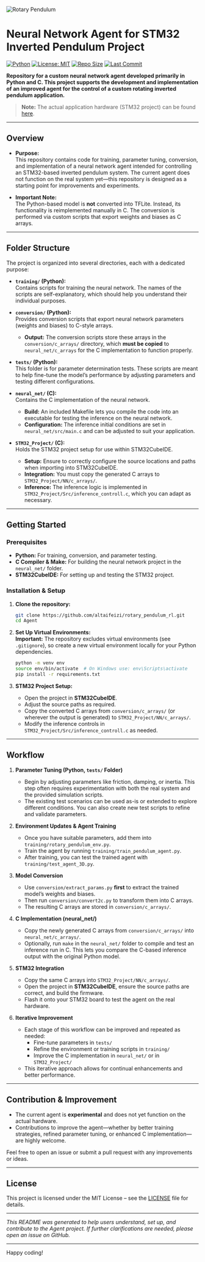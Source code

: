 ![Rotary Pendulum](images/rotary_pendulum.png)

# Neural Network Agent for STM32 Inverted Pendulum Project

[![Python](https://img.shields.io/badge/python-3.11-blue)](https://www.python.org/downloads/release/python-3111/)
[![License: MIT](https://img.shields.io/badge/license-MIT-green)](LICENSE)
[![Repo Size](https://img.shields.io/github/repo-size/altaifeizi/rotary_pendulum_rl)](https://github.com/altaifeizi/rotary_pendulum_rl)
[![Last Commit](https://img.shields.io/github/last-commit/altaifeizi/rotary_pendulum_rl)](https://github.com/altaifeizi/rotary_pendulum_rl/commits/main)

**Repository for a custom neural network agent developed primarily in Python and C. This project supports the development and implementation of an improved agent for the control of a custom rotating inverted pendulum application.**

> **Note:** The actual application hardware (STM32 project) can be found [here](https://www.alibaba.com/product-detail/Custom-Rotating-inverted-pendulum-First-order_1600884506247.html?%20__detailProductImg=https%3A%2F%2Fs.alicdn.com%2F%40sc04%2Fkf%2FH25ae61ac257d466da2bfecf52b2413fak.jpg_200x200.jpg).

---

## Overview

- **Purpose:**  
  This repository contains code for training, parameter tuning, conversion, and implementation of a neural network agent intended for controlling an STM32-based inverted pendulum system. The current agent does not function on the real system yet—this repository is designed as a starting point for improvements and experiments.

- **Important Note:**  
  The Python-based model is **not** converted into TFLite. Instead, its functionality is reimplemented manually in C. The conversion is performed via custom scripts that export weights and biases as C arrays.

---

## Folder Structure

The project is organized into several directories, each with a dedicated purpose:

- **`training/` (Python):**  
  Contains scripts for training the neural network. The names of the scripts are self-explanatory, which should help you understand their individual purposes.

- **`conversion/` (Python):**  
  Provides conversion scripts that export neural network parameters (weights and biases) to C-style arrays.  
  - **Output:** The conversion scripts store these arrays in the `conversion/c_arrays/` directory, which **must be copied** to `neural_net/c_arrays` for the C implementation to function properly.

- **`tests/` (Python):**  
  This folder is for parameter determination tests. These scripts are meant to help fine-tune the model’s performance by adjusting parameters and testing different configurations.

- **`neural_net/` (C):**  
  Contains the C implementation of the neural network.  
  - **Build:** An included Makefile lets you compile the code into an executable for testing the inference on the neural network.  
  - **Configuration:** The inference initial conditions are set in `neural_net/src/main.c` and can be adjusted to suit your application.

- **`STM32_Project/` (C):**  
  Holds the STM32 project setup for use within STM32CubeIDE.  
  - **Setup:** Ensure to correctly configure the source locations and paths when importing into STM32CubeIDE.  
  - **Integration:** You must copy the generated C arrays to `STM32_Project/NN/c_arrays/`.  
  - **Inference:** The inference logic is implemented in `STM32_Project/Src/inference_controll.c`, which you can adapt as necessary.

---

## Getting Started

### Prerequisites

- **Python:** For training, conversion, and parameter testing.  
- **C Compiler & Make:** For building the neural network project in the `neural_net/` folder.  
- **STM32CubeIDE:** For setting up and testing the STM32 project.

### Installation & Setup

1. **Clone the repository:**

   ```bash
   git clone https://github.com/altaifeizi/rotary_pendulum_rl.git
   cd Agent
   ```

2. **Set Up Virtual Environments:**  
   **Important:** The repository excludes virtual environments (see `.gitignore`), so create a new virtual environment locally for your Python dependencies.

   ```bash
   python -m venv env
   source env/bin/activate  # On Windows use: env\Scripts\activate
   pip install -r requirements.txt
   ```

3. **STM32 Project Setup:**  
   - Open the project in **STM32CubeIDE**.
   - Adjust the source paths as required.
   - Copy the converted C arrays from `conversion/c_arrays/` (or wherever the output is generated) to `STM32_Project/NN/c_arrays/`.
   - Modify the inference controls in `STM32_Project/Src/inference_controll.c` as needed.

---

## Workflow

1. **Parameter Tuning (Python, `tests/` Folder)**  
   - Begin by adjusting parameters like friction, damping, or inertia. This step often requires experimentation with both the real system and the provided simulation scripts.  
   - The existing test scenarios can be used as-is or extended to explore different conditions. You can also create new test scripts to refine and validate parameters.

2. **Environment Updates & Agent Training**  
   - Once you have suitable parameters, add them into `training/rotary_pendulum_env.py`.  
   - Train the agent by running `training/train_pendulum_agent.py`.  
   - After training, you can test the trained agent with `training/test_agent_3D.py`.

3. **Model Conversion**  
   - Use `conversion/extract_params.py` **first** to extract the trained model’s weights and biases.  
   - Then run `conversion/convert2c.py` to transform them into C arrays.  
   - The resulting C arrays are stored in `conversion/c_arrays/`.

4. **C Implementation (neural_net/)**  
   - Copy the newly generated C arrays from `conversion/c_arrays/` into `neural_net/c_arrays/`.  
   - Optionally, run `make` in the `neural_net/` folder to compile and test an inference run in C. This lets you compare the C-based inference output with the original Python model.

5. **STM32 Integration**  
   - Copy the same C arrays into `STM32_Project/NN/c_arrays/`.  
   - Open the project in **STM32CubeIDE**, ensure the source paths are correct, and build the firmware.  
   - Flash it onto your STM32 board to test the agent on the real hardware.

6. **Iterative Improvement**  
   - Each stage of this workflow can be improved and repeated as needed:  
     - Fine-tune parameters in `tests/`  
     - Refine the environment or training scripts in `training/`  
     - Improve the C implementation in `neural_net/` or in `STM32_Project/`  
   - This iterative approach allows for continual enhancements and better performance.

---

## Contribution & Improvement

- The current agent is **experimental** and does not yet function on the actual hardware.  
- Contributions to improve the agent—whether by better training strategies, refined parameter tuning, or enhanced C implementation—are highly welcome.

Feel free to open an issue or submit a pull request with any improvements or ideas.

---

## License

This project is licensed under the MIT License – see the [LICENSE](LICENSE) file for details.

---

*This README was generated to help users understand, set up, and contribute to the Agent project. If further clarifications are needed, please open an issue on GitHub.*

---

Happy coding!

